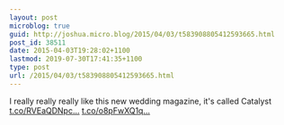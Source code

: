 ```yaml
---
layout: post
microblog: true
guid: http://joshua.micro.blog/2015/04/03/t583908805412593665.html
post_id: 38511
date: 2015-04-03T19:28:02+1100
lastmod: 2019-07-30T17:41:35+1100
type: post
url: /2015/04/03/t583908805412593665.html
---
```

I really really really like this new wedding magazine, it's called Catalyst [t.co/RVEaQDNpc...](http://t.co/RVEaQDNpcB) [t.co/o8pFwXQ1q...](http://t.co/o8pFwXQ1qp)
